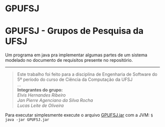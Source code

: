 # GPUFSJ
# GPUFSJ - Grupos de Pesquisa da UFSJ

Um programa em java pra implementar algumas partes de um sistema modelado no documento de requisitos presente no repositório.

----

> Este trabalho foi feito para a disciplina de Engenharia de Software do 5º período do curso de Ciência da Computação da UFSJ<br/>
...<br/>
**Integrantes do grupo:**<br/>
*Elvis Hernandes Ribeiro*<br/>
*Jan Pierre Agenciano da Silva Rocha*<br/>
*Lucas Leite de Oliveira*

Para executar simplesmente execute o arquivo [GPUFSJ.jar](https://github.com/elvishribeiro/GPUFSJ/blob/master/GPUFSJ.jar) com a JVM:
```$ java -jar GPUFSJ.jar```
